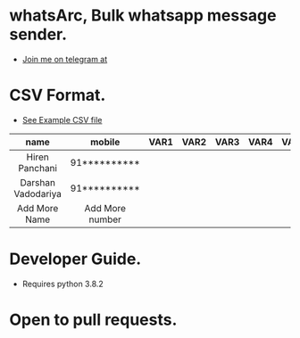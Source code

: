 # whatsArc, Bulk whatsapp message sender.
 - [Join me on telegram at](https://telegram.me/bulk_whatsapp_sender)

# CSV Format.
 - [See Example CSV file](example.csv)

| name               | mobile            | VAR1 | VAR2 | VAR3 | VAR4 | VAR5 |
|:------------------:|:-----------------:|:----:|:----:|:----:|:----:|:----:|
| Hiren Panchani     | 91**********      |      |      |      |      |      |
| Darshan Vadodariya | 91**********      |      |      |      |      |      |
| Add More Name      | Add More number   |      |      |      |      |      |

# Developer Guide.
 - Requires python 3.8.2

# Open to pull requests.


